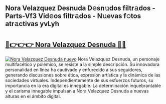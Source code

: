 ## Nora Velazquez Desnuda D𝚎sn𝚞dos filtr𝚊dos - Parts-Vf3 Vid𝚎os filtr𝚊dos - N𝚞evas f𝚘tos atr𝚊ctivas yvLyh

# <h2><a href="http://mb95u0e.tromn.icu/?c=Nora+Velazquez+Desnuda">🔗👉👉👉 Nora Velazquez Desnuda 🔗🔗</a></h2>

[![Nora Velazquez Desnuda nuevo](https://i.imgur.com/pEAQMta.gif)](http://mb95u0e.tromn.icu/?c=Nora+Velazquez+Desnuda)
Nora Velazquez Desnuda, un personaje multifacético y polémico, se resiste a la simple descripción. Su innovadora personalidad en línea ha cautivado y enfurecido a sus seguidores, generando discusiones sobre ética, expresión artística y la dinámica de las sociedades virtuales. Independientemente de sus esfuerzos futuros, su importancia en la era digital es innegable. La determinación inquebrantable y el carisma innegable impulsan a Nora Velazquez Desnuda a nuevas alturas en el ámbito digital.
